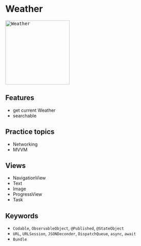 # Weather

<kbd><img src="https://user-images.githubusercontent.com/12739843/153251221-84732e8e-913c-48b7-92a1-ebb6aac71bac.gif" width="200px" alt="Weather"/></kbd>

## Features

- get current Weather
- searchable

## Practice topics

- Networking
- MVVM

## Views

- NavigationView
- Text
- Image
- ProgressView
- Task

## Keywords

- `Codable`, `ObservableObject`, `@Published`, `@StateObject`
- `URL`, `URLSession`, `JSONDeconder`, `DispatchQueue`, `async`, `await`
- `Bundle`
